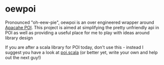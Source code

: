 # oewpoi

Pronounced "oh-eew-pie", oewpoi is an over engineered wrapper around [Apacahe POI](https://poi.apache.org/). This project is aimed at simplifying the pretty unfriendly api in POI as well as providing a useful place for me to play with ideas around library design

If you are after a scala library for POI today, don't use this - instead I suggest you have a look at [poi.scala](https://github.com/folone/poi.scala) (or better yet, write your own and help out the next guy!)
